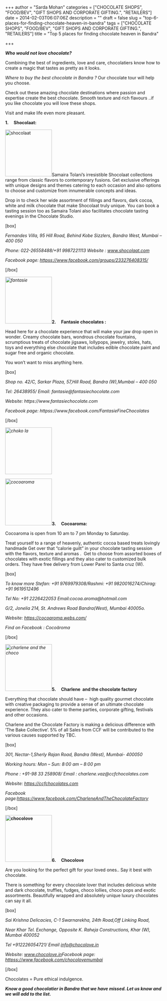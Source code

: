 +++
author = "Sarda Mohan"
categories = ["CHOCOLATE SHOPS", "FOOD/BEV", "GIFT SHOPS AND CORPORATE GIFTING.", "RETAILERS"]
date = 2014-02-03T06:07:06Z
description = ""
draft = false
slug = "top-6-places-for-finding-chocolate-heaven-in-bandra"
tags = ["CHOCOLATE SHOPS", "FOOD/BEV", "GIFT SHOPS AND CORPORATE GIFTING.", "RETAILERS"]
title = "Top 5 places for finding chocolate heaven in Bandra"

+++


<p><em><strong>Who would not love chocolate?</strong></em></p>
<p>Combining the best of ingredients, love and care, chocolatiers know how to create a magic that tastes as pretty as it looks.</p>
<p><em>Where to buy the best chocolate in Bandra ?</em> Our chocolate tour will help you choose.</p>
<p>Check out these amazing chocolate destinations where passion and expertise create the best chocolate. Smooth texture and rich flavours ..if you like chocolate you will love these shops.</p>
<p>Visit and make life even more pleasant.</p>
<p><b>1.     </b><b>Shocolaat:</b></p>
<p><a href="https://i0.wp.com/bandra.info/wp-content/uploads/2014/02/shocolaat.jpg?ssl=1"><img loading="lazy" class="size-thumbnail wp-image-5634 alignright" src="https://i0.wp.com/bandra.info/wp-content/uploads/2014/02/shocolaat.jpg?resize=150%2C150&#038;ssl=1" alt="shocolaat" width="150" height="150" srcset="https://i0.wp.com/bandra.info/wp-content/uploads/2014/02/shocolaat.jpg?resize=150%2C150&amp;ssl=1 150w, https://i0.wp.com/bandra.info/wp-content/uploads/2014/02/shocolaat.jpg?zoom=2&amp;resize=150%2C150&amp;ssl=1 300w" sizes="(max-width: 150px) 100vw, 150px" data-recalc-dims="1" /></a>Samaira Tolani’s irresistible Shocolaat collections range from classic flavors to contemporary fusions. Get exclusive offerings with unique designs and themes catering to each occasion and also options to choose and customize from innumerable concepts and ideas.</p>
<p>Drop in to check her wide assortment of fillings and flavors, dark cocoa, white and milk chocolate that make Shocolaat truly unique. You can book a tasting session too as Samaira Tolani also facilitates chocolate tasting evenings in the Chocolate Studio.</p>
<p>[box]</p>
<p><i>Fernandes Villa, 95 Hill Road, Behind Kobe Sizzlers, Bandra West, Mumbai – 400 050</i></p>
<p><i>Phone: 022-26558488/+91 9987221113 Website : </i><i><a href="https://www.shocolaat.com/">www.shocolaat.com</a></i><i></i></p>
<p><i>Facebook page: <a href="httpss://www.facebook.com/groups/233276408315/">httpss://www.facebook.com/groups/233276408315/</a></i></p>
<p>[/box]</p>
<p><i><a href="https://i1.wp.com/bandra.info/wp-content/uploads/2014/02/fantasie.jpg?ssl=1"><img loading="lazy" class="size-thumbnail wp-image-5639 alignright" src="https://i1.wp.com/bandra.info/wp-content/uploads/2014/02/fantasie.jpg?resize=150%2C150&#038;ssl=1" alt="fantasie" width="150" height="150" srcset="https://i1.wp.com/bandra.info/wp-content/uploads/2014/02/fantasie.jpg?resize=150%2C150&amp;ssl=1 150w, https://i1.wp.com/bandra.info/wp-content/uploads/2014/02/fantasie.jpg?zoom=2&amp;resize=150%2C150&amp;ssl=1 300w" sizes="(max-width: 150px) 100vw, 150px" data-recalc-dims="1" /></a></i><b>2.     </b><b>Fantasie chocolates :</b></p>
<p>Head here for a chocolate experience that will make your jaw drop open in wonder. Creamy chocolate bars, wondrous chocolate fountains, scrumptious treats of chocolate jigsaws, lollypops, jewelry, stoles, hats, toys and everything else chocolate that includes edible chocolate paint and sugar free and organic chocolate.</p>
<p>You won’t want to miss anything here.</p>
<p>[box]</p>
<p><i>Shop no. 42/C, Sarkar Plaza, 57,Hill Road, Bandra (W),Mumbai – 400 050 </i></p>
<p><i>Tel: 26438955/ </i><i>Email: fantasie@fantasiechocolate.com</i></p>
<p><i>Website: https://www.fantasiechocolate.com</i></p>
<p><i>Facebook page: httpss://www.facebook.com/FantasieFineChocolates</i></p>
<p>[/box]</p>
<p><i><a href="https://i0.wp.com/bandra.info/wp-content/uploads/2014/02/choko-la.jpg?ssl=1"><img loading="lazy" class="size-thumbnail wp-image-5637 alignright" src="https://i0.wp.com/bandra.info/wp-content/uploads/2014/02/choko-la.jpg?resize=150%2C150&#038;ssl=1" alt="choko la" width="150" height="150" srcset="https://i0.wp.com/bandra.info/wp-content/uploads/2014/02/choko-la.jpg?resize=150%2C150&amp;ssl=1 150w, https://i0.wp.com/bandra.info/wp-content/uploads/2014/02/choko-la.jpg?zoom=2&amp;resize=150%2C150&amp;ssl=1 300w" sizes="(max-width: 150px) 100vw, 150px" data-recalc-dims="1" /></a></i><b></b></p>
<p><i><a href="https://i0.wp.com/bandra.info/wp-content/uploads/2014/02/cocoaroma.jpg?ssl=1"><img loading="lazy" class="size-thumbnail wp-image-5638 alignright" src="https://i0.wp.com/bandra.info/wp-content/uploads/2014/02/cocoaroma.jpg?resize=150%2C150&#038;ssl=1" alt="cocoaroma" width="150" height="150" srcset="https://i0.wp.com/bandra.info/wp-content/uploads/2014/02/cocoaroma.jpg?resize=150%2C150&amp;ssl=1 150w, https://i0.wp.com/bandra.info/wp-content/uploads/2014/02/cocoaroma.jpg?zoom=2&amp;resize=150%2C150&amp;ssl=1 300w" sizes="(max-width: 150px) 100vw, 150px" data-recalc-dims="1" /></a></i><strong>3</strong><b>.     </b><b>Cocoaroma:</b></p>
<p>Cocoaroma is open from 10 am to 7 pm Monday to Saturday.</p>
<p>Treat yourself to a range of heavenly, authentic cocoa based treats lovingly handmade Get over that “calorie guilt” in your chocolate tasting session with the flavors, texture and aromas .  Get to choose from assorted boxes of chocolates with exotic fillings and they also cater to customized bulk orders. They have free delivery from Lower Parel to Santa cruz (W).</p>
<p>[box]</p>
<p><i>To know more Stefan: +91 9769979308/Rashmi: +91 9820016274/Chirag: +91 9619512496</i></p>
<p><i>Tel No: +91 2226422053 Email:cocoa.aroma@hotmail.com</i></p>
<p><i>G/2, Jonelia 214, St. Andrews Road Bandra(West), Mumbai 40005o.</i></p>
<p><i>Website: <a href="https://cocoaroma.webs.com/">https://cocoaroma.webs.com/</a></i></p>
<p><i>Find on Facebook : Cocoäroma</i></p>
<p>[/box]</p>
<p><i><a href="https://i1.wp.com/bandra.info/wp-content/uploads/2014/02/charlene-and-the-choco.jpg?ssl=1"><img loading="lazy" class="size-thumbnail wp-image-5635 alignright" src="https://i1.wp.com/bandra.info/wp-content/uploads/2014/02/charlene-and-the-choco.jpg?resize=150%2C150&#038;ssl=1" alt="charlene and the choco" width="150" height="150" srcset="https://i1.wp.com/bandra.info/wp-content/uploads/2014/02/charlene-and-the-choco.jpg?resize=150%2C150&amp;ssl=1 150w, https://i1.wp.com/bandra.info/wp-content/uploads/2014/02/charlene-and-the-choco.jpg?w=300&amp;ssl=1 300w" sizes="(max-width: 150px) 100vw, 150px" data-recalc-dims="1" /></a></i><b>5.     </b><b>Charlene  and the chocolate factory</b></p>
<p>Everything that chocolate should have &#8211;  high quality gourmet chocolate with creative packaging to provide a sense of an ultimate chocolate experience. They also cater to theme parties, corporate gifting, festivals and other occasions.</p>
<p>Charlene and the Chocolate Factory is making a delicious difference with &#8216;The Bake Collective&#8217;. 5% of all Sales from CCF will be contributed to the various causes supported by TBC.</p>
<p>[box]</p>
<p><em>301, Nectar-1,Sherly Rajan Road, Bandra (West), Mumbai- 400050</em></p>
<p><em>Working hours: Mon &#8211; Sun: 8:00 am &#8211; 8:00 pm</em></p>
<p><em>Phone : +91-98 33 258908/ Email : charlene.vaz@ccfchocolates.com</em></p>
<p><em>Website: <a href="https://ccfchocolates.com/">https://ccfchocolates.com</a></em></p>
<p><em>Facebook page:<a href="httpss://www.facebook.com/CharleneAndTheChocolateFactory">httpss://www.facebook.com/CharleneAndTheChocolateFactory</a></em></p>
<p>[/box]</p>
<p><b><a href="https://i0.wp.com/bandra.info/wp-content/uploads/2014/02/chocolove.jpg?ssl=1"><img loading="lazy" class="size-thumbnail wp-image-5636 alignright" src="https://i0.wp.com/bandra.info/wp-content/uploads/2014/02/chocolove.jpg?resize=150%2C150&#038;ssl=1" alt="chocolove" width="150" height="150" srcset="https://i0.wp.com/bandra.info/wp-content/uploads/2014/02/chocolove.jpg?resize=150%2C150&amp;ssl=1 150w, https://i0.wp.com/bandra.info/wp-content/uploads/2014/02/chocolove.jpg?zoom=2&amp;resize=150%2C150&amp;ssl=1 300w" sizes="(max-width: 150px) 100vw, 150px" data-recalc-dims="1" /></a>6.     </b><b>Chocolove</b></p>
<p>Are you looking for the perfect gift for your loved ones.. Say it best with chocolate.</p>
<p>There is something for every chocolate lover that includes delicious white and dark chocolate, truffles, fudges, choco lollies, choco pops and exotic assortments. Beautifully wrapped and absolutely unique luxury chocolates can say it all.</p>
<p>[box]</p>
<p><i>Sai Krishna Delicacies, C-1 Swarnarekha, 24th Road,Off Linking Road,</i></p>
<p><i>Near Khar Tel. Exchange, Opposite K. Raheja Constructions, Khar (W), Mumbai 400052</i></p>
<p><i>Tel +912226054721/ Email </i><i><a href="mailto:info@chocolove.in" target="_blank" rel="noopener">info@chocolove.in</a></i></p>
<p><i>Website: </i><i><a href="https://www.chocolove.in/" target="_blank" rel="noopener">www.chocolove.in</a></i><i>Facebook page: <a href="httpss://www.facebook.com/chocolovemumbai">httpss://www.facebook.com/chocolovemumbai</a></i></p>
<p>[/box]</p>
<p>Chocolates = Pure ethical indulgence.</p>
<p><em><strong>Know a good chocolatier in Bandra that we have missed. Let us know and we will add to the list.</strong></em></p>



